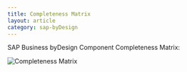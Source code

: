 ```yaml
---
title: Completeness Matrix
layout: article
category: sap-byDesign
---
```


SAP Business byDesign Component Completeness Matrix:

![Completeness Matrix](https://user-images.githubusercontent.com/8449044/64691726-11cac980-d49c-11e9-9257-01a3770c2f4a.png)
